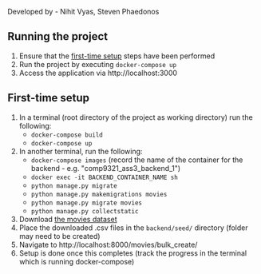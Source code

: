 Developed by - Nihit Vyas, Steven Phaedonos

## Running the project
1. Ensure that the [first-time setup](#first-time-setup) steps have been performed
2. Run the project by executing `docker-compose up`
3. Access the application via http://localhost:3000

## First-time setup
1. In a terminal (root directory of the project as working directory) run the following:
    - `docker-compose build`
    - `docker-compose up`
2. In another terminal, run the following:
    - `docker-compose images` (record the name of the container for the backend - e.g. "comp9321_ass3_backend_1")
    - `docker exec -it BACKEND_CONTAINER_NAME sh` 
    - `python manage.py migrate`
    - `python manage.py makemigrations movies`
    - `python manage.py migrate movies`
    - `python manage.py collectstatic`
3. Download [the movies dataset](https://www.kaggle.com/rounakbanik/the-movies-dataset)
4. Place the downloaded .csv files in the `backend/seed/` directory (folder may need to be created)
5. Navigate to http://localhost:8000/movies/bulk_create/
6. Setup is done once this completes (track the progress in the terminal which is running docker-compose)
